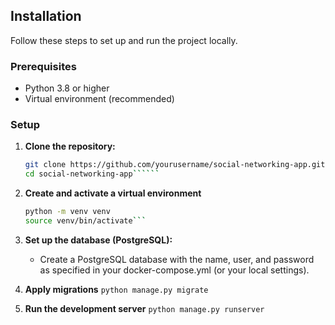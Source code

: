 ## Installation

Follow these steps to set up and run the project locally.

### Prerequisites

- Python 3.8 or higher
- Virtual environment (recommended)

### Setup

1. **Clone the repository:**

   ```bash
   git clone https://github.com/yourusername/social-networking-app.git
   cd social-networking-app``````

2. **Create and activate a virtual environment**
    ```bash
    python -m venv venv
    source venv/bin/activate```

3. **Set up the database (PostgreSQL):**
    * Create a PostgreSQL database with the name, user, and password as specified in your docker-compose.yml (or your local settings).

4. **Apply migrations**
    ```python manage.py migrate```
    
5. **Run the development server**
    ```python manage.py runserver```